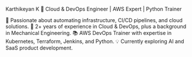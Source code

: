 Karthikeyan K 🚀
Cloud & DevOps Engineer | AWS Expert | Python Trainer

🌟 Passionate about automating infrastructure, CI/CD pipelines, and cloud solutions.
🎯 2+ years of experience in Cloud & DevOps, plus a background in Mechanical Engineering.
📚 AWS DevOps Trainer with expertise in Kubernetes, Terraform, Jenkins, and Python.
💡 Currently exploring AI and SaaS product development.

